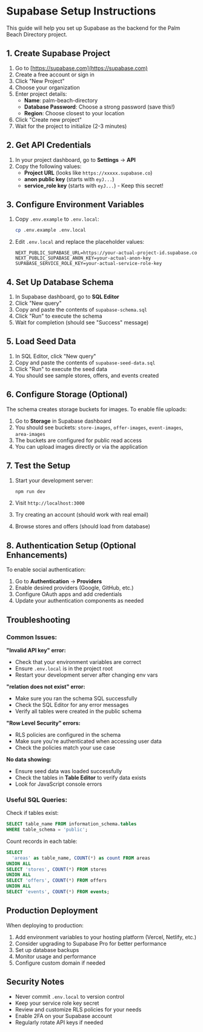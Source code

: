 # Supabase Setup Instructions

This guide will help you set up Supabase as the backend for the Palm Beach Directory project.

## 1. Create Supabase Project

1. Go to [https://supabase.com](https://supabase.com)
2. Create a free account or sign in
3. Click "New Project"
4. Choose your organization
5. Enter project details:
   - **Name**: palm-beach-directory
   - **Database Password**: Choose a strong password (save this!)
   - **Region**: Choose closest to your location
6. Click "Create new project"
7. Wait for the project to initialize (2-3 minutes)

## 2. Get API Credentials

1. In your project dashboard, go to **Settings** → **API**
2. Copy the following values:
   - **Project URL** (looks like `https://xxxxx.supabase.co`)
   - **anon public key** (starts with `eyJ...`)
   - **service_role key** (starts with `eyJ...`) - Keep this secret!

## 3. Configure Environment Variables

1. Copy `.env.example` to `.env.local`:
   ```bash
   cp .env.example .env.local
   ```

2. Edit `.env.local` and replace the placeholder values:
   ```env
   NEXT_PUBLIC_SUPABASE_URL=https://your-actual-project-id.supabase.co
   NEXT_PUBLIC_SUPABASE_ANON_KEY=your-actual-anon-key
   SUPABASE_SERVICE_ROLE_KEY=your-actual-service-role-key
   ```

## 4. Set Up Database Schema

1. In Supabase dashboard, go to **SQL Editor**
2. Click "New query"
3. Copy and paste the contents of `supabase-schema.sql`
4. Click "Run" to execute the schema
5. Wait for completion (should see "Success" message)

## 5. Load Seed Data

1. In SQL Editor, click "New query"
2. Copy and paste the contents of `supabase-seed-data.sql`
3. Click "Run" to execute the seed data
4. You should see sample stores, offers, and events created

## 6. Configure Storage (Optional)

The schema creates storage buckets for images. To enable file uploads:

1. Go to **Storage** in Supabase dashboard
2. You should see buckets: `store-images`, `offer-images`, `event-images`, `area-images`
3. The buckets are configured for public read access
4. You can upload images directly or via the application

## 7. Test the Setup

1. Start your development server:
   ```bash
   npm run dev
   ```

2. Visit `http://localhost:3000`
3. Try creating an account (should work with real email)
4. Browse stores and offers (should load from database)

## 8. Authentication Setup (Optional Enhancements)

To enable social authentication:

1. Go to **Authentication** → **Providers**
2. Enable desired providers (Google, GitHub, etc.)
3. Configure OAuth apps and add credentials
4. Update your authentication components as needed

## Troubleshooting

### Common Issues:

**"Invalid API key" error:**
- Check that your environment variables are correct
- Ensure `.env.local` is in the project root
- Restart your development server after changing env vars

**"relation does not exist" error:**
- Make sure you ran the schema SQL successfully
- Check the SQL Editor for any error messages
- Verify all tables were created in the public schema

**"Row Level Security" errors:**
- RLS policies are configured in the schema
- Make sure you're authenticated when accessing user data
- Check the policies match your use case

**No data showing:**
- Ensure seed data was loaded successfully
- Check the tables in **Table Editor** to verify data exists
- Look for JavaScript console errors

### Useful SQL Queries:

Check if tables exist:
```sql
SELECT table_name FROM information_schema.tables 
WHERE table_schema = 'public';
```

Count records in each table:
```sql
SELECT 
  'areas' as table_name, COUNT(*) as count FROM areas
UNION ALL
SELECT 'stores', COUNT(*) FROM stores
UNION ALL  
SELECT 'offers', COUNT(*) FROM offers
UNION ALL
SELECT 'events', COUNT(*) FROM events;
```

## Production Deployment

When deploying to production:

1. Add environment variables to your hosting platform (Vercel, Netlify, etc.)
2. Consider upgrading to Supabase Pro for better performance
3. Set up database backups
4. Monitor usage and performance
5. Configure custom domain if needed

## Security Notes

- Never commit `.env.local` to version control
- Keep your service role key secret
- Review and customize RLS policies for your needs
- Enable 2FA on your Supabase account
- Regularly rotate API keys if needed